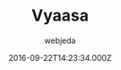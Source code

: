 ---
title: Vyaasa
github: 'https://github.com/sharu725/vyaasa'
demo: 'https://webjeda.com/vyaasa'
author: webjeda
ssg:
  - Jekyll
cms:
  - No Cms
date: 2016-09-22T14:23:34.000Z
github_branch: master
description: Here is the demo
stale: true
---